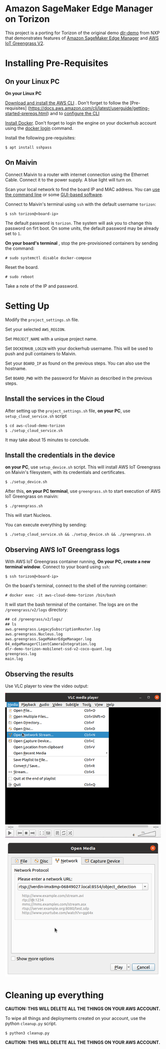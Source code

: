 # Amazon SageMaker Edge Manager on Torizon #

This project is a porting for Torizon of the original demo [dlr-demo](https://github.com/NXPmicro/meta-aws/tree/aws-cloud-demo/recipes-devtools/amazon-sagemaker-neo/dlr-demo) from NXP that demonstrates features of [Amazon SageMaker Edge Manager](https://docs.aws.amazon.com/sagemaker/latest/dg/edge.html) and [AWS IoT Greengrass V2](https://docs.aws.amazon.com/greengrass/v2/developerguide/greengrass-v2-whats-new.html).

# Installing Pre-Requisites #

## On your Linux PC ##

**On your Linux PC**

[Download and install the AWS CLI](http://docs.aws.amazon.com/cli/latest/userguide/installing.html) . Don't forget to follow the [Pre-requisites] (https://docs.aws.amazon.com/cli/latest/userguide/getting-started-prereqs.html) and to [configure the CLI](https://docs.aws.amazon.com/cli/latest/userguide/cli-configure-quickstart.html)

[Install Docker](https://docs.docker.com/get-docker/). Don't forget to login the engine on your dockerhub account using the [docker login](https://docs.docker.com/engine/reference/commandline/login/) command.

Install the following pre-requisites:
```
$ apt install sshpass
```

## On Maivin ##

Connect Maivin to a router with internet connection using the Ethernet Cable. Connect it to the power supply. A blue light will turn on.

Scan your local network to find the board IP and MAC address. You can [use the command line](https://developer-archives.toradex.com/knowledge-base/scan-your-local-network-to-find-the-board-ip-and-mac-address) or some [GUI-based software](https://angryip.org/download/#linux).

Connect to Maivin's terminal using `ssh` with the default username `torizon`:

```
$ ssh torizon@<board-ip>
```

The default password is `torizon`. The system will ask you to change this password on firt boot. On some units, the default password may be already set to `1`.

**On your board's terminal** , stop the pre-provisioned containers by sending the command:

```
# sudo systemctl disable docker-compose
```

Reset the board.

```
# sudo reboot
```

Take a note of the IP and password.

# Setting Up #

Modify the `project_settings.sh` file.

Set your selected `AWS_REGION`.

Set `PROJECT_NAME` with a unique project name.

Set `DOCKERHUB_LOGIN` with your dockerhub username. This will be used to push and pull containers to Maivin.

Set your `BOARD_IP` as found on the previous steps. You can also use the hostname.

Set `BOARD_PWD` with the password for Maivin as described in the previous steps.

## Install the services in the Cloud ##

After setting up the `project_settings.sh` file, **on your PC**, use `setup_cloud_service.sh` script

```
$ cd aws-cloud-demo-torizon
$ ./setup_cloud_service.sh
```

It may take about 15 minutes to conclude.

## Install the credentials in the device ##

**on your PC**, use `setup_device.sh` script. This will install AWS IoT Greengrass on Maivin's filesystem, with its credentials and certificates.

```
$ ./setup_device.sh
```

After this, **on your PC terminal**, use `greengrass.sh` to start execution of AWS IoT Greengrass on maivin:


```
$ ./greengrass.sh
```

This will start Nucleos.

You can execute everything by sending:

```
$ ./setup_cloud_service.sh && ./setup_device.sh && ./greengrass.sh
```

## Observing AWS IoT Greengrass logs ##

With AWS IoT Greengrass container running, **On your PC, create a new terminal window**. Connect to your board using `ssh`:

```
$ ssh torizon@<board-ip>
```

On the board's terminal, connect to the shell of the running container:

```
# docker exec -it aws-cloud-demo-torizon /bin/bash
```

It will start the bash terminal of the container. The logs are on the `/greengrass/v2/logs` directory:

```
## cd /greengrass/v2/logs/
## ls
aws.greengrass.LegacySubscriptionRouter.log
aws.greengrass.Nucleus.log
aws.greengrass.SageMakerEdgeManager.log
04_edgeManagerClientCameraIntegration.log
dlr-demo-torizon-mobilenet-ssd-v2-coco-quant.log
greengrass.log
main.log
```

## Observing the results ##

Use VLC player to view the video output:

![](vlc-stream-1.png)

![](vlc-stream-2.png)

# Cleaning up everything #

**CAUTION: THIS WILL DELETE ALL THE THINGS ON YOUR AWS ACCOUNT.**

To wipe all things and deployments created on your account, use the python `cleanup.py` script.

```
$ python3 cleanup.py
```

**CAUTION: THIS WILL DELETE ALL THE THINGS ON YOUR AWS ACCOUNT.**
